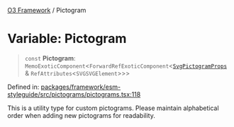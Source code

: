 [O3 Framework](../API.md) / Pictogram

# Variable: Pictogram

> `const` **Pictogram**: `MemoExoticComponent`\<`ForwardRefExoticComponent`\<[`SvgPictogramProps`](../type-aliases/SvgPictogramProps.md) & `RefAttributes`\<`SVGSVGElement`\>\>\>

Defined in: [packages/framework/esm-styleguide/src/pictograms/pictograms.tsx:118](https://github.com/openmrs/openmrs-esm-core/blob/18d2874f03a33a6ab8295af0e87ac97fdd150718/packages/framework/esm-styleguide/src/pictograms/pictograms.tsx#L118)

This is a utility type for custom pictograms. Please maintain alphabetical order when adding new pictograms for readability.
